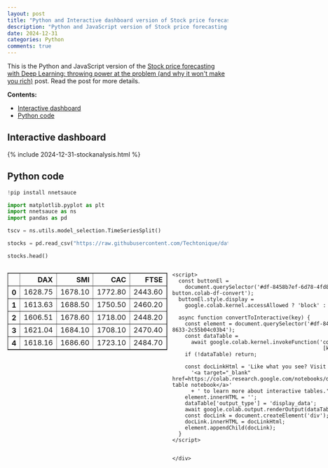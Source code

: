 ```yaml
---
layout: post
title: "Python and Interactive dashboard version of Stock price forecasting with Deep Learning: throwing power at the problem (and why it won't make you rich)"
description: "Python and JavaScript version of Stock price forecasting with Deep Learning: throwing power at the problem (and why it won't make you rich)"
date: 2024-12-31
categories: Python
comments: true
---
```



This is the Python and JavaScript version of the [Stock price forecasting with Deep Learning: throwing power at the problem (and why it won't make you rich)](https://thierrymoudiki.github.io/blog/2024/12/29/r/stock-forecasting) post. Read the post for more details.

**Contents:**

- [Interactive dashboard](#interactive-dashboard)
- [Python code](#python-code)


## Interactive dashboard

{% include 2024-12-31-stockanalysis.html %}

## Python code

```python
!pip install nnetsauce
```


```python
import matplotlib.pyplot as plt
import nnetsauce as ns
import pandas as pd
```


```python
tscv = ns.utils.model_selection.TimeSeriesSplit()
```


```python
stocks = pd.read_csv("https://raw.githubusercontent.com/Techtonique/datasets/refs/heads/main/time_series/multivariate/EuStockMarkets.csv")
```


```python
stocks.head()
```





  <div id="df-8458b7ef-6d78-4fd8-8633-2c55b04c03b4" class="colab-df-container">
    <div>
<style scoped>
    .dataframe tbody tr th:only-of-type {
        vertical-align: middle;
    }

    .dataframe tbody tr th {
        vertical-align: top;
    }

    .dataframe thead th {
        text-align: right;
    }
</style>
<table border="1" class="dataframe">
  <thead>
    <tr style="text-align: right;">
      <th></th>
      <th>DAX</th>
      <th>SMI</th>
      <th>CAC</th>
      <th>FTSE</th>
    </tr>
  </thead>
  <tbody>
    <tr>
      <th>0</th>
      <td>1628.75</td>
      <td>1678.10</td>
      <td>1772.80</td>
      <td>2443.60</td>
    </tr>
    <tr>
      <th>1</th>
      <td>1613.63</td>
      <td>1688.50</td>
      <td>1750.50</td>
      <td>2460.20</td>
    </tr>
    <tr>
      <th>2</th>
      <td>1606.51</td>
      <td>1678.60</td>
      <td>1718.00</td>
      <td>2448.20</td>
    </tr>
    <tr>
      <th>3</th>
      <td>1621.04</td>
      <td>1684.10</td>
      <td>1708.10</td>
      <td>2470.40</td>
    </tr>
    <tr>
      <th>4</th>
      <td>1618.16</td>
      <td>1686.60</td>
      <td>1723.10</td>
      <td>2484.70</td>
    </tr>
  </tbody>
</table>
</div>
    <div class="colab-df-buttons">

  <div class="colab-df-container">
    <button class="colab-df-convert" onclick="convertToInteractive('df-8458b7ef-6d78-4fd8-8633-2c55b04c03b4')"
            title="Convert this dataframe to an interactive table."
            style="display:none;">

  <svg xmlns="http://www.w3.org/2000/svg" height="24px" viewBox="0 -960 960 960">
    <path d="M120-120v-720h720v720H120Zm60-500h600v-160H180v160Zm220 220h160v-160H400v160Zm0 220h160v-160H400v160ZM180-400h160v-160H180v160Zm440 0h160v-160H620v160ZM180-180h160v-160H180v160Zm440 0h160v-160H620v160Z"/>
  </svg>
    </button>

  <style>
    .colab-df-container {
      display:flex;
      gap: 12px;
    }

    .colab-df-convert {
      background-color: #E8F0FE;
      border: none;
      border-radius: 50%;
      cursor: pointer;
      display: none;
      fill: #1967D2;
      height: 32px;
      padding: 0 0 0 0;
      width: 32px;
    }

    .colab-df-convert:hover {
      background-color: #E2EBFA;
      box-shadow: 0px 1px 2px rgba(60, 64, 67, 0.3), 0px 1px 3px 1px rgba(60, 64, 67, 0.15);
      fill: #174EA6;
    }

    .colab-df-buttons div {
      margin-bottom: 4px;
    }

    [theme=dark] .colab-df-convert {
      background-color: #3B4455;
      fill: #D2E3FC;
    }

    [theme=dark] .colab-df-convert:hover {
      background-color: #434B5C;
      box-shadow: 0px 1px 3px 1px rgba(0, 0, 0, 0.15);
      filter: drop-shadow(0px 1px 2px rgba(0, 0, 0, 0.3));
      fill: #FFFFFF;
    }
  </style>

    <script>
      const buttonEl =
        document.querySelector('#df-8458b7ef-6d78-4fd8-8633-2c55b04c03b4 button.colab-df-convert');
      buttonEl.style.display =
        google.colab.kernel.accessAllowed ? 'block' : 'none';

      async function convertToInteractive(key) {
        const element = document.querySelector('#df-8458b7ef-6d78-4fd8-8633-2c55b04c03b4');
        const dataTable =
          await google.colab.kernel.invokeFunction('convertToInteractive',
                                                    [key], {});
        if (!dataTable) return;

        const docLinkHtml = 'Like what you see? Visit the ' +
          '<a target="_blank" href=https://colab.research.google.com/notebooks/data_table.ipynb>data table notebook</a>'
          + ' to learn more about interactive tables.';
        element.innerHTML = '';
        dataTable['output_type'] = 'display_data';
        await google.colab.output.renderOutput(dataTable, element);
        const docLink = document.createElement('div');
        docLink.innerHTML = docLinkHtml;
        element.appendChild(docLink);
      }
    </script>
  </div>


<div id="df-6387c4b8-e2e7-4e1f-91cc-d57fdf64b6a9">
  <button class="colab-df-quickchart" onclick="quickchart('df-6387c4b8-e2e7-4e1f-91cc-d57fdf64b6a9')"
            title="Suggest charts"
            style="display:none;">

<svg xmlns="http://www.w3.org/2000/svg" height="24px"viewBox="0 0 24 24"
     width="24px">
    <g>
        <path d="M19 3H5c-1.1 0-2 .9-2 2v14c0 1.1.9 2 2 2h14c1.1 0 2-.9 2-2V5c0-1.1-.9-2-2-2zM9 17H7v-7h2v7zm4 0h-2V7h2v10zm4 0h-2v-4h2v4z"/>
    </g>
</svg>
  </button>

<style>
  .colab-df-quickchart {
      --bg-color: #E8F0FE;
      --fill-color: #1967D2;
      --hover-bg-color: #E2EBFA;
      --hover-fill-color: #174EA6;
      --disabled-fill-color: #AAA;
      --disabled-bg-color: #DDD;
  }

  [theme=dark] .colab-df-quickchart {
      --bg-color: #3B4455;
      --fill-color: #D2E3FC;
      --hover-bg-color: #434B5C;
      --hover-fill-color: #FFFFFF;
      --disabled-bg-color: #3B4455;
      --disabled-fill-color: #666;
  }

  .colab-df-quickchart {
    background-color: var(--bg-color);
    border: none;
    border-radius: 50%;
    cursor: pointer;
    display: none;
    fill: var(--fill-color);
    height: 32px;
    padding: 0;
    width: 32px;
  }

  .colab-df-quickchart:hover {
    background-color: var(--hover-bg-color);
    box-shadow: 0 1px 2px rgba(60, 64, 67, 0.3), 0 1px 3px 1px rgba(60, 64, 67, 0.15);
    fill: var(--button-hover-fill-color);
  }

  .colab-df-quickchart-complete:disabled,
  .colab-df-quickchart-complete:disabled:hover {
    background-color: var(--disabled-bg-color);
    fill: var(--disabled-fill-color);
    box-shadow: none;
  }

  .colab-df-spinner {
    border: 2px solid var(--fill-color);
    border-color: transparent;
    border-bottom-color: var(--fill-color);
    animation:
      spin 1s steps(1) infinite;
  }

  @keyframes spin {
    0% {
      border-color: transparent;
      border-bottom-color: var(--fill-color);
      border-left-color: var(--fill-color);
    }
    20% {
      border-color: transparent;
      border-left-color: var(--fill-color);
      border-top-color: var(--fill-color);
    }
    30% {
      border-color: transparent;
      border-left-color: var(--fill-color);
      border-top-color: var(--fill-color);
      border-right-color: var(--fill-color);
    }
    40% {
      border-color: transparent;
      border-right-color: var(--fill-color);
      border-top-color: var(--fill-color);
    }
    60% {
      border-color: transparent;
      border-right-color: var(--fill-color);
    }
    80% {
      border-color: transparent;
      border-right-color: var(--fill-color);
      border-bottom-color: var(--fill-color);
    }
    90% {
      border-color: transparent;
      border-bottom-color: var(--fill-color);
    }
  }
</style>

  <script>
    async function quickchart(key) {
      const quickchartButtonEl =
        document.querySelector('#' + key + ' button');
      quickchartButtonEl.disabled = true;  // To prevent multiple clicks.
      quickchartButtonEl.classList.add('colab-df-spinner');
      try {
        const charts = await google.colab.kernel.invokeFunction(
            'suggestCharts', [key], {});
      } catch (error) {
        console.error('Error during call to suggestCharts:', error);
      }
      quickchartButtonEl.classList.remove('colab-df-spinner');
      quickchartButtonEl.classList.add('colab-df-quickchart-complete');
    }
    (() => {
      let quickchartButtonEl =
        document.querySelector('#df-6387c4b8-e2e7-4e1f-91cc-d57fdf64b6a9 button');
      quickchartButtonEl.style.display =
        google.colab.kernel.accessAllowed ? 'block' : 'none';
    })();
  </script>
</div>

    </div>
  </div>





```python
from tqdm import tqdm

n = stocks.shape[0]
half_n = n//2

for stock_index in range(stocks.shape[1]):

  tscv_obj = tscv.split(stocks,
                        initial_window=half_n,
                        horizon=1,
                        fixed_window=False)

  iterator = tqdm(tscv_obj, total=tscv.n_splits)
  observed = [] # observed stock prices for the next day
  forecasts = [] # random walk forecasts
  correct_guesses = [] # correctly guessing the direction of stock price?

  for i, (train_index, test_index) in enumerate(iterator):
      observed.append(stocks.iloc[test_index[0], stock_index]) # observed stock price for the next day
      forecasts.append(stocks.iloc[train_index[-1], stock_index]) # random walk forecast
      if i == 0:
          continue
      correct_guesses.append(1 if ((observed[-1]-observed[-2])*(forecasts[-1]-forecasts[-2]) > 0) else 0)

  fig, axes = plt.subplots(2, 2, figsize=(15, 10))

  # Plot 1: Observed vs. Forecast Line Plot
  axes[0, 0].plot(observed, label='Observed')
  axes[0, 0].plot(forecasts, label='Forecast')
  axes[0, 0].set_xlabel('Time')
  axes[0, 0].set_ylabel('Stock Price')
  axes[0, 0].set_title('Observed vs. Forecast')
  axes[0, 0].legend()


  # Plot 2: Observed vs. Forecast Scatter Plot
  axes[0, 1].scatter(observed, forecasts, alpha=0.5)
  axes[0, 1].plot([min(observed), max(observed)], [min(observed), max(observed)], color='red', linestyle='--', label='x=y')
  axes[0, 1].set_xlabel('Observed Values')
  axes[0, 1].set_ylabel('Forecast Values')
  axes[0, 1].set_title('Observed vs. Forecast Scatterplot')
  axes[0, 1].legend()


  # Plot 3: Residuals Plot
  residuals = [observed[i] - forecasts[i] for i in range(len(observed))]
  axes[1, 0].plot(residuals)
  axes[1, 0].axhline(y=0, color='r', linestyle='--')
  axes[1, 0].set_xlabel('Time')
  axes[1, 0].set_ylabel('Residuals (Observed - Forecast)')
  axes[1, 0].set_title('Observed - Forecast Residuals')


  # Plot 4: Percentage of Correct/Incorrect Direction Guesses
  percentage_1 = (sum(correct_guesses) / len(correct_guesses)) * 100 if correct_guesses else 0
  percentage_0 = 100 - percentage_1
  categories = ['Correct Direction', 'Incorrect Direction']
  percentages = [percentage_1, percentage_0]

  axes[1, 1].bar(categories, percentages, color=['green', 'red'])
  axes[1, 1].set_xlabel('Prediction Accuracy')
  axes[1, 1].set_ylabel('Percentage')
  axes[1, 1].set_title('Percentage of Correct and Incorrect Direction Guesses')
  axes[1, 1].set_ylim(0, 100)

  for i, v in enumerate(percentages):
      axes[1, 1].text(i, v + 2, f'{v:.1f}%', ha='center', va='bottom')

  plt.tight_layout()  # Adjust layout to prevent overlapping
  plt.show()
```

    930it [00:00, 10694.50it/s]          



    
![png](2024_12_31_stock_random_walk_files/2024_12_31_stock_random_walk_5_1.png)
    


    100%|██████████| 930/930 [00:00<00:00, 12536.57it/s]



    
![png](2024_12_31_stock_random_walk_files/2024_12_31_stock_random_walk_5_3.png)
    


    100%|██████████| 930/930 [00:00<00:00, 6134.14it/s]



    
![png](2024_12_31_stock_random_walk_files/2024_12_31_stock_random_walk_5_5.png)
    


    100%|██████████| 930/930 [00:00<00:00, 8359.88it/s]



    
![png](2024_12_31_stock_random_walk_files/2024_12_31_stock_random_walk_5_7.png)
    

